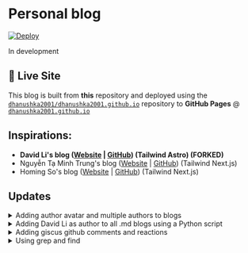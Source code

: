 # Personal blog

[![Deploy](https://github.com/dhanushka2001/blog-astro/actions/workflows/deploy.yml/badge.svg?label=Deploy)](https://github.com/dhanushka2001/blog-astro/actions)

In development

## 🚀 Live Site

This blog is built from **this** repository and deployed using the [`dhanushka2001/dhanushka2001.github.io`](https://github.com/dhanushka2001/dhanushka2001.github.io) repository to **GitHub Pages** @ [`dhanushka2001.github.io`](https://dhanushka2001.github.io)

## Inspirations:

- **David Li's blog ([Website](https://friendlyuser.github.io/) | [GitHub](https://github.com/FriendlyUser/astro-tech-blog)) (Tailwind Astro) (FORKED)**
- Nguyễn Tạ Minh Trung's blog ([Website](https://trungtmnguyen.com/) | [GitHub](https://github.com/trungntm/trungtmnguyen.com)) (Tailwind Next.js)
- Homing So's blog ([Website](https://homing.so/) | [GitHub](https://github.com/hominsu/blog)) (Tailwind Next.js)

## Updates

<details><summary>Adding author avatar and multiple authors to blogs</summary>

* David Li's blog displays the author name and publication date on the same line using this code inside ``src/partials/BlogPost.tsx``:

  ```tsx
  <div className="mt-2 text-center text-sm text-gray-400">
    By {AppConfig?.author} on {props?.frontmatter?.pubDate}
  ```
  
  ![image](https://github.com/user-attachments/assets/55b2f6a2-19f9-4fcb-96b0-1a694d5878d4)

* I wanted to display a small circular avatar next to the author's name, and allow for multiple authors. I also wanted to put the publication date on a separate line, as well as an updated date if the blog was updated later.

  To support multiple authors, I created a ``src/utils/authors.ts`` file:

  ```ts
  export const authors = {
    'David Li': {
      name: 'David Li',
      avatar: '/assets/images/avatars/david.png',
      url: 'https://davidli.com', // optional
    },
    'Dhanushka Jayagoda': {
      name: 'Dhanushka Jayagoda',
      avatar: '/assets/images/avatars/dhanushka.png',
      url: 'https://github.com/dhanushka2001', // optional
    },
    // Add more authors here
  };
  ```

  what the frontmatter of a ``.md`` blog now looks like:

  ```md
  ---
  title: How to use Rust's macros
  description: In this article, we will explore Rust's macros and build a program that demonstrates their usage.
  pubDate: Saturday, 27 December 2024 13:00:00 GMT
  updateDate: 2024-12-28
  tags: ["rust", "ffi"]
  layout: '@/templates/BasePost.astro'
  imgSrc: '/imgs/2023/117117315.png'
  authors: [David Li, Dhanushka Jayagoda]
  ---
  ```

  And updating ``BlogPost.tsx`` like so:
  
  ```tsx
  <div className="text-center text-sm text-gray-400">
    <div className="mt-1">
      Published:{' '}
      {new Date(props.frontmatter.pubDate).toLocaleDateString(undefined, {
        year: 'numeric',
        month: 'short',
        day: 'numeric',
      })}
      {props.frontmatter.updateDate && (
        <>
          {' '}
          · Updated:{' '}
          {new Date(props.frontmatter.updateDate).toLocaleDateString(
            undefined,
            {
              year: 'numeric',
              month: 'short',
              day: 'numeric',
            }
          )}
        </>
      )}
    </div>
    <div className="mt-2 flex flex-wrap items-center justify-center gap-4">
      {props.frontmatter.authors?.map((name, idx) => {
        const author = AuthorMap[name] || {
          name,
          avatar: '/assets/images/avatars/default.jpg',
        };
  
        return (
          <div key={idx} className="flex items-center space-x-2">
            <img
              src={author.avatar}
              alt={author.name}
              className="h-6 w-6 rounded-full object-cover"
              loading="lazy"
            />
            {author.url ? (
              <a
                href={author.url}
                target="_blank"
                rel="noopener noreferrer"
                className="hover:underline"
              >
                {author.name}
              </a>
            ) : (
              <span>{author.name}</span>
            )}
          </div>
        );
      })}
    </div>
  ```

  The result:

  ![image](https://github.com/user-attachments/assets/96b5c317-61b4-493a-90f7-7c820434235e)

</details>

<details><summary>Adding David Li as author to all .md blogs using a Python script</summary>

  To be added
  
</details>

<details><summary>Adding giscus github comments and reactions</summary>

  To be added

</details>

<details><summary>Using grep and find</summary>

  * For many situations, I wanted to find which files contained a specific word/string. The perfect tool for this is the Unix command-line tool [``grep``](https://en.wikipedia.org/wiki/Grep). There's much more you can do with ``grep`` which you can in this [article](https://www.digitalocean.com/community/tutorials/grep-command-in-linux-unix), but the main command I used was:

    ```zsh
    grep -r "<string-name>" *
    ```

    which searches for a string recursively in all directories.

  * If instead you want to find all files with a filename that contains a certain word/string, then you need to use the Unix command-line tool [``find``](https://en.wikipedia.org/wiki/Find_(Unix)) instead of ``grep``. The command I used is:

    ```zsh
    find -name '*<string-name>*'
    ```

    which I found from [this](https://stackoverflow.com/a/40612754) Stack Overflow answer.
  
</details>
